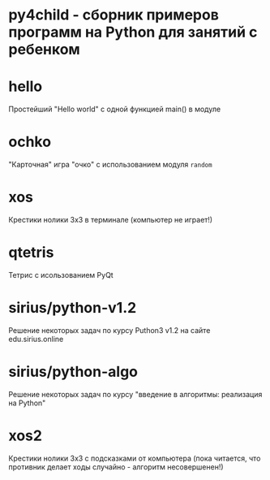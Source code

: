py4child - cборник примеров программ на Python для занятий с ребенком
=====================================================================

# hello
Простейший "Hello world" с одной функцией main() в модуле

# ochko
"Карточная" игра "очко" с использованием модуля `random`

# xos
Крестики нолики 3x3 в терминале (компьютер не играет!)

# qtetris
Тетрис с исользованием PyQt

# sirius/python-v1.2
Решение некоторых задач по курсу Puthon3 v1.2 на сайте edu.sirius.online

# sirius/python-algo
Решение некоторых задач по курсу "введение в алгоритмы: реализация на Python"

# xos2
Крестики нолики 3x3 с подсказками от компьютера
(пока читается, что противник делает ходы случайно - алгоритм несовершенен!)

